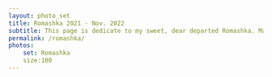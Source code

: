 ```yaml
---
layout: photo_set
title: Romashka 2021 - Nov. 2022
subtitle: This page is dedicate to my sweet, dear departed Romashka. May her feral spirit live on.
permalink: /romashka/
photos:
    set: Romashka
    size:100
---
```


